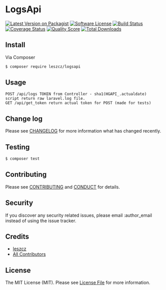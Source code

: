 
# LogsApi

[![Latest Version on Packagist][ico-version]][link-packagist]
[![Software License][ico-license]](LICENSE.md)
[![Build Status][ico-travis]][link-travis]
[![Coverage Status][ico-scrutinizer]][link-scrutinizer]
[![Quality Score][ico-code-quality]][link-code-quality]
[![Total Downloads][ico-downloads]][link-downloads]

## Install

Via Composer

``` bash
$ composer require leszcz/logsapi
```

## Usage

```
POST /api/logs TOKEN from Controller - sha1(HGAPI_.actualdate)
script return raw laravel.log file.
GET /api/get_token return actual token for POST (made for tests)

```

## Change log

Please see [CHANGELOG](CHANGELOG.md) for more information what has changed recently.

## Testing

``` bash
$ composer test
```

## Contributing

Please see [CONTRIBUTING](CONTRIBUTING.md) and [CONDUCT](CONDUCT.md) for details.

## Security

If you discover any security related issues, please email :author_email instead of using the issue tracker.

## Credits

- [leszcz][link-author]
- [All Contributors][link-contributors]

## License

The MIT License (MIT). Please see [License File](LICENSE.md) for more information.

[ico-version]: https://img.shields.io/packagist/v/leszcz/logsapi.svg?style=flat-square
[ico-license]: https://img.shields.io/badge/license-MIT-brightgreen.svg?style=flat-square
[ico-travis]: https://img.shields.io/travis/leszcz/logsapi/master.svg?style=flat-square
[ico-scrutinizer]: https://img.shields.io/scrutinizer/coverage/g/leszcz/logsapi.svg?style=flat-square
[ico-code-quality]: https://img.shields.io/scrutinizer/g/leszcz/logsapi.svg?style=flat-square
[ico-downloads]: https://img.shields.io/packagist/dt/leszcz/logsapi.svg?style=flat-square

[link-packagist]: https://packagist.org/packages/leszcz/logsapi
[link-travis]: https://travis-ci.org/leszcz/logsapi
[link-scrutinizer]: https://scrutinizer-ci.com/g/leszcz/logsapi/code-structure
[link-code-quality]: https://scrutinizer-ci.com/g/leszcz/logsapi
[link-downloads]: https://packagist.org/packages/leszcz/logsapi
[link-author]: https://github.com/leszcz
[link-contributors]: ../../contributors